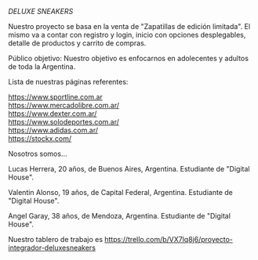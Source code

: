   *DELUXE SNEAKERS*

Nuestro proyecto se basa en la venta de "Zapatillas de edición limitada". El mismo va a contar con registro y login, inicio con opciones desplegables, detalle de productos y carrito de compras.

Público objetivo:
Nuestro objetivo es enfocarnos en adolecentes y adultos de toda la Argentina.

Lista de nuestras páginas referentes: 

https://www.sportline.com.ar  
https://www.mercadolibre.com.ar/  
https://www.dexter.com.ar/  
https://www.solodeportes.com.ar/  
https://www.adidas.com.ar/  
https://stockx.com/

Nosotros somos...

Lucas Herrera, 20 años, de Buenos Aires, Argentina. Estudiante de "Digital House".

Valentin Alonso, 19 años, de Capital Federal, Argentina. Estudiante de "Digital House".

Angel Garay, 38 años, de Mendoza, Argentina. Estudiante de "Digital House".

Nuestro tablero de trabajo es https://trello.com/b/VX7lq8j6/proyecto-integrador-deluxesneakers
